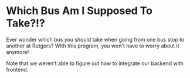 # Which Bus Am I Supposed To Take?!?
Ever wonder which bus you should take when going from one bus stop to another at Rutgers? With this program, you won't have to worry about it anymore!

Note that we weren't able to figure out how to integrate our backend with frontend.
